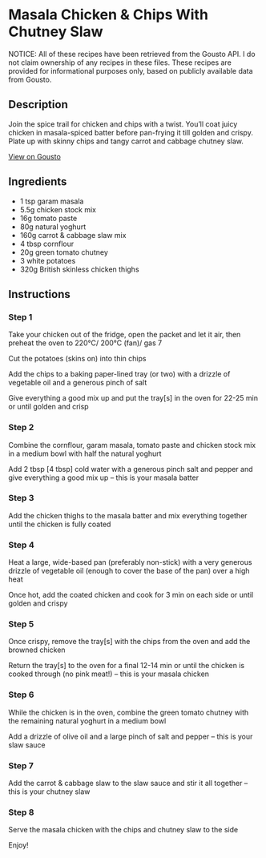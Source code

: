 # Masala Chicken & Chips With Chutney Slaw

NOTICE: All of these recipes have been retrieved from the Gousto API. I do not claim ownership of any recipes in these files. These recipes are provided for informational purposes only, based on publicly available data from Gousto.

## Description

Join the spice trail for chicken and chips with a twist. You’ll coat juicy chicken in masala-spiced batter before pan-frying it till golden and crispy. Plate up with skinny chips and tangy carrot and cabbage chutney slaw.

[View on Gousto](https://www.gousto.co.uk/recipes/cookbook/masala-chicken-chips-with-chutney-slaw)

## Ingredients

- 1 tsp garam masala
- 5.5g chicken stock mix
- 16g tomato paste
- 80g natural yoghurt
- 160g carrot & cabbage slaw mix
- 4 tbsp cornflour
- 20g green tomato chutney
- 3 white potatoes
- 320g British skinless chicken thighs

## Instructions


### Step 1

Take your chicken out of the fridge, open the packet and let it air, then preheat the oven to 220°C/ 200°C (fan)/ gas 7

Cut the potatoes (skins on) into thin chips

Add the chips to a baking paper-lined tray (or two) with a drizzle of vegetable oil and a generous pinch of salt

Give everything a good mix up and put the tray<span class="text-danger">[s]</span> in the oven for 22-25 min or until golden and crisp


### Step 2

Combine the cornflour, garam masala, tomato paste and chicken stock mix in a medium bowl with half the natural yoghurt

Add 2 tbsp <span class="text-danger">[4 tbsp] </span>cold<span class="text-danger"> </span>water with a generous pinch salt and pepper and give everything a good mix up – this is your masala batter


### Step 3

Add the chicken thighs to the masala batter and mix everything together until the chicken is fully coated


### Step 4

Heat a large, wide-based pan (preferably non-stick) with a very generous drizzle of vegetable oil (enough to cover the base of the pan) over a high heat

Once hot, add the coated chicken and cook for 3 min on each side or until golden and crispy


### Step 5

Once crispy, remove the tray<span class="text-danger">[s]</span> with the chips from the oven and add the browned chicken

Return the tray<span class="text-danger">[s] </span>to the oven for a final 12-14 min or until the chicken is cooked through (no pink meat!) – this is your masala chicken


### Step 6

While the chicken is in the oven, combine the green tomato chutney with the remaining natural yoghurt in a medium bowl

Add a drizzle of olive oil and a large pinch of salt and pepper – this is your slaw sauce


### Step 7

Add the carrot & cabbage slaw to the slaw sauce and stir it all together – this is your chutney slaw

### Step 8

Serve the masala chicken with the chips and chutney slaw to the side

Enjoy!

